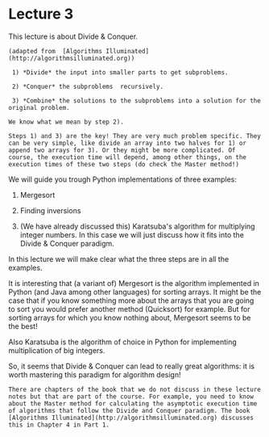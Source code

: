 # Lecture 3

This lecture is about Divide & Conquer.
```{admonition} The Divide & Conquer paradigm
(adapted from  [Algorithms Illuminated](http://algorithmsilluminated.org)) 

 1) *Divide* the input into smaller parts to get subproblems.
 
 2) *Conquer* the subproblems  recursively.
  
 3) *Combine* the solutions to the subproblems into a solution for the original problem.
 
We know what we mean by step 2). 

Steps 1) and 3) are the key! They are very much problem specific. They can be very simple, like divide an array into two halves for 1) or append two arrays for 3). Or they might be more complicated. Of course, the execution time will depend, among other things, on the execution times of these two steps (do check the Master method!)
```
We will guide you trough Python implementations of three examples:

1) Mergesort

2) Finding inversions

3) (We have already discussed this) Karatsuba's algorithm for multiplying integer numbers. In this case we will just discuss how it fits into the Divide & Conquer paradigm.

In this lecture  we will make clear what the three  steps are in all the examples. 

It is interesting that (a variant of)  Mergesort is the algorithm implemented in Python (and Java among other languages) for sorting arrays. It might be the case that if you know something more about the arrays that you are going to sort you would prefer another method (Quicksort) for example. But for sorting arrays for which you know nothing about, Mergesort seems to be the best! 

Also Karatsuba is the algorithm of choice in Python for implementing multiplication of big integers. 

So, it seems that Divide & Conquer can lead to really great algorithms: it is worth mastering this paradigm for algorithm design!



```{warning}
There are chapters of the book that we do not discuss in these lecture notes but that are part of the course. For example, you need to know about the Master method for calculating the asymptotic execution time of algorithms that follow the Divide and Conquer paradigm. The book  [Algorithms Illuminated](http://algorithmsilluminated.org) discusses this in Chapter 4 in Part 1.
```






